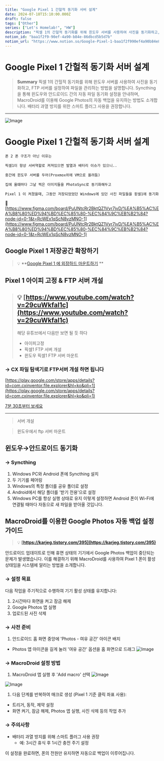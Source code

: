 ```yaml
---
title: "Google Pixel 1 간헐적 동기화 서버 설계"
date: 2024-07-18T15:10:00.000Z
draft: false
tags: ["Other"]
series: ["Let's Homelab!", "HW"]
description: "픽셀 1의 간헐적 동기화를 위해 윈도우 서버를 사용하여 사진을 동기화하고, FTP 서버를 설정하여 파일을 관리하는 방법을 설명합니다. Syncthing을 통해 윈도우와 안드로이드 간의 자동 파일 동기화 설정을 안내하며, MacroDroid를 이용해 Google Photos의 자동 백업을 유지하는 방법도 소개합니다. 배터리 과열 방지를 위한 스마트 플러그 사용을 권장합니다."
notion_id: "baa1f2f9-90ef-4a90-b84e-86dbcd5b5d7b"
notion_url: "https://www.notion.so/Google-Pixel-1-baa1f2f990ef4a90b84e86dbcd5b5d7b"
---
```


# Google Pixel 1 간헐적 동기화 서버 설계

> **Summary**
> 픽셀 1의 간헐적 동기화를 위해 윈도우 서버를 사용하여 사진을 동기화하고, FTP 서버를 설정하여 파일을 관리하는 방법을 설명합니다. Syncthing을 통해 윈도우와 안드로이드 간의 자동 파일 동기화 설정을 안내하며, MacroDroid를 이용해 Google Photos의 자동 백업을 유지하는 방법도 소개합니다. 배터리 과열 방지를 위한 스마트 플러그 사용을 권장합니다.

---

![Image](image_8f10be39c580.webp)

# Google Pixel 1 간헐적 동기화 서버 설계

```plain text
폰 2 폰 구조가 아닌 이유는

픽셀1이 항상 서버역할로 켜져있으면 발열과 배터리 이슈가 있으니..

중간에 윈도우 서버를 두어(Proxmox위에 VM으로 올려둠) 

집에 올떄마다 그날 찍은 이미지들을 PhotoSync로 동기화해두고

Pixel 1 이 켜졌을때, 그동안 저장되었었던 Windows에 있던 사진 파일들을 핃셀1에 동기화
```

🔗 [https://www.figma.com/board/PuUNtcRr2BktQZ1Vyr7jvD/%EA%B5%AC%EA%B8%80%ED%94%BD%EC%85%80-%EC%84%9C%EB%B2%84?node-id=0-1&t=RcWEx1qScN8vzMNO-1](https://www.figma.com/board/PuUNtcRr2BktQZ1Vyr7jvD/%EA%B5%AC%EA%B8%80%ED%94%BD%EC%85%80-%EC%84%9C%EB%B2%84?node-id=0-1&t=RcWEx1qScN8vzMNO-1)

## Google Pixel 1 저장공간 확장하기

> 💡 **[Google Pixel 1 에 외장하드 마운트하기](https://www.notion.so/1a28f3aeda114b0380435ba02c83e9e1) **

## Pixel 1 아이피 고정 & FTP 서버 개설

> 💡 **[https://www.youtube.com/watch?v=29cuWkfal1c](https://www.youtube.com/watch?v=29cuWkfal1c)**
> ---
>
> 해당 유튜브에서 다음만 보면 될 듯 하다
>
> - 아이피고정
> - 픽셀1 FTP 서버 개설
> - 윈도우 픽셀1 FTP 서버 마운트
>

### → CX 파일 탐색기로 FTP서버 개설 하면 됩니다

[https://play.google.com/store/apps/details?id=com.cxinventor.file.explorer&hl=ko&pli=1](https://play.google.com/store/apps/details?id=com.cxinventor.file.explorer&hl=ko&pli=1)

[7분 30초부터 보세요](https://youtu.be/29cuWkfal1c?si=wYnLUe9kyCeKjXYH&t=456)

---

> 서버 개설

> 윈도우에서 ftp 서버 마운트

## 윈도우→안드로이드 동기화

### → Syncthing

1. Windows PC와 Android 폰에 Syncthing 설치
1. 두 기기를 페어링
1. Windows의 특정 폴더를 공유 폴더로 설정
1. Android에서 해당 폴더를 '받기 전용'으로 설정
1. Windows PC를 항상 실행 상태로 유지
이렇게 설정하면 Android 폰이 Wi-Fi에 연결될 때마다 자동으로 새 파일을 받아올 것입니다.

## MacroDroid를 이용한 Google Photos 자동 백업 설정 가이드

> 💡 **[https://karjeg.tistory.com/395](https://karjeg.tistory.com/395)**

안드로이드 업데이트로 인해 휴면 상태의 기기에서 Google Photos 백업이 중단되는 문제가 발생했습니다. 이를 해결하기 위해 MacroDroid를 사용하여 Pixel 1 폰이 활성 상태임을 시스템에 알리는 방법을 소개합니다.

### → 설정 목표

다음 작업을 주기적으로 수행하여 기기 활성 상태를 유지합니다:

1. 2시간마다 화면을 켜고 잠금 해제
1. Google Photos 앱 실행
1. 업로드된 사진 삭제
### → 사전 준비

1. 안드로이드 홈 화면 중앙에 'Photos - 여유 공간' 아이콘 배치
  - Photos 앱 아이콘을 길게 눌러 '여유 공간' 옵션을 홈 화면으로 드래그
![Image](image_ef45310c2f4b.png)

### → MacroDroid 설정 방법

1. MacroDroid 앱 실행 후 'Add macro' 선택
![Image](image_ea2e0d1e2124.png)

![Image](image_335fd43953aa.png)

1. 다음 단계를 반복하여 매크로 생성 (Pixel 1 기준 클릭 좌표 사용):
  - 트리거, 동작, 제약 설정
  - 화면 켜기, 잠금 해제, Photos 앱 실행, 사진 삭제 등의 작업 추가
### → 주의사항

- 배터리 과열 방지를 위해 스마트 플러그 사용 권장
  - 예: 3시간 휴식 후 1시간 충전 주기 설정

이 설정을 완료하면, 폰의 전원만 유지하면 자동으로 백업이 이루어집니다.

